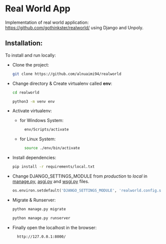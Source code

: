 #  Real World App

Implementation of real world application: https://github.com/gothinkster/realworld/ using Django and Unpoly.

## Installation:

To install and run locally:

- Clone the project:

  ```bash
  git clone https://github.com/alnuaimi94/realworld
  ```

- Change directory & Create virtualenv called **env**:
  ```bash
  cd realworld
  ```
  ```bash
  python3 -m venv env
  ```

- Activate virtualenv:
  - for Windows System:
    ```bash
      env/Scripts/activate
    ```
  - for Linux System:
    ```bash
      source ./env/bin/activate
    ```

- Install dependencies:
  ```bash
  pip install -r requirements/local.txt
  ```

- Change DJANGO_SETTINGS_MODULE from *production* to *local* in [manage.py](./manage.py), [asgi.py](./realworld/config/asgi.py) and [wsgi.py](./realworld/config/wsgi.py) files.
  ```python
  os.environ.setdefault('DJANGO_SETTINGS_MODULE', 'realworld.config.settings.local')
  ```

- Migrate & Runserver:
  ```bash
  python manage.py migrate
  ```
  ```bash
  python manage.py runserver
  ```

- Finally open the localhost in the browser:
  ```bash
    http://127.0.0.1:8000/
  ```
